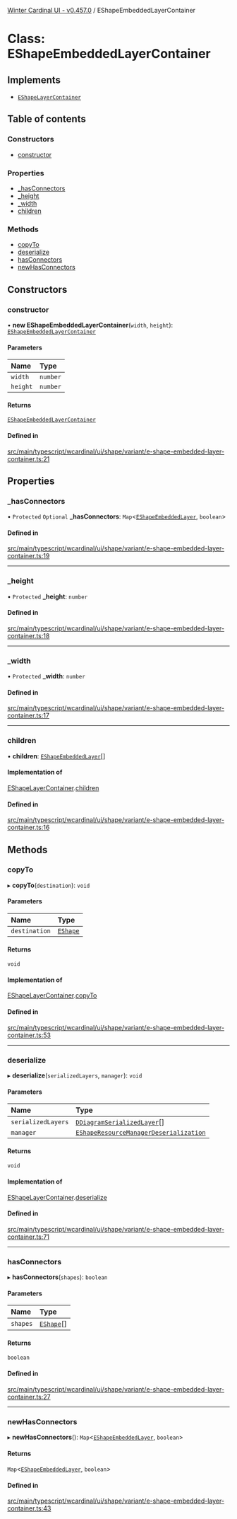 [Winter Cardinal UI - v0.457.0](../index.md) / EShapeEmbeddedLayerContainer

# Class: EShapeEmbeddedLayerContainer

## Implements

- [`EShapeLayerContainer`](../interfaces/EShapeLayerContainer.md)

## Table of contents

### Constructors

- [constructor](EShapeEmbeddedLayerContainer.md#constructor)

### Properties

- [\_hasConnectors](EShapeEmbeddedLayerContainer.md#_hasconnectors)
- [\_height](EShapeEmbeddedLayerContainer.md#_height)
- [\_width](EShapeEmbeddedLayerContainer.md#_width)
- [children](EShapeEmbeddedLayerContainer.md#children)

### Methods

- [copyTo](EShapeEmbeddedLayerContainer.md#copyto)
- [deserialize](EShapeEmbeddedLayerContainer.md#deserialize)
- [hasConnectors](EShapeEmbeddedLayerContainer.md#hasconnectors)
- [newHasConnectors](EShapeEmbeddedLayerContainer.md#newhasconnectors)

## Constructors

### constructor

• **new EShapeEmbeddedLayerContainer**(`width`, `height`): [`EShapeEmbeddedLayerContainer`](EShapeEmbeddedLayerContainer.md)

#### Parameters

| Name | Type |
| :------ | :------ |
| `width` | `number` |
| `height` | `number` |

#### Returns

[`EShapeEmbeddedLayerContainer`](EShapeEmbeddedLayerContainer.md)

#### Defined in

[src/main/typescript/wcardinal/ui/shape/variant/e-shape-embedded-layer-container.ts:21](https://github.com/winter-cardinal/winter-cardinal-ui/blob/v0.457.0/src/main/typescript/wcardinal/ui/shape/variant/e-shape-embedded-layer-container.ts#L21)

## Properties

### \_hasConnectors

• `Protected` `Optional` **\_hasConnectors**: `Map`\<[`EShapeEmbeddedLayer`](EShapeEmbeddedLayer.md), `boolean`\>

#### Defined in

[src/main/typescript/wcardinal/ui/shape/variant/e-shape-embedded-layer-container.ts:19](https://github.com/winter-cardinal/winter-cardinal-ui/blob/v0.457.0/src/main/typescript/wcardinal/ui/shape/variant/e-shape-embedded-layer-container.ts#L19)

___

### \_height

• `Protected` **\_height**: `number`

#### Defined in

[src/main/typescript/wcardinal/ui/shape/variant/e-shape-embedded-layer-container.ts:18](https://github.com/winter-cardinal/winter-cardinal-ui/blob/v0.457.0/src/main/typescript/wcardinal/ui/shape/variant/e-shape-embedded-layer-container.ts#L18)

___

### \_width

• `Protected` **\_width**: `number`

#### Defined in

[src/main/typescript/wcardinal/ui/shape/variant/e-shape-embedded-layer-container.ts:17](https://github.com/winter-cardinal/winter-cardinal-ui/blob/v0.457.0/src/main/typescript/wcardinal/ui/shape/variant/e-shape-embedded-layer-container.ts#L17)

___

### children

• **children**: [`EShapeEmbeddedLayer`](EShapeEmbeddedLayer.md)[]

#### Implementation of

[EShapeLayerContainer](../interfaces/EShapeLayerContainer.md).[children](../interfaces/EShapeLayerContainer.md#children)

#### Defined in

[src/main/typescript/wcardinal/ui/shape/variant/e-shape-embedded-layer-container.ts:16](https://github.com/winter-cardinal/winter-cardinal-ui/blob/v0.457.0/src/main/typescript/wcardinal/ui/shape/variant/e-shape-embedded-layer-container.ts#L16)

## Methods

### copyTo

▸ **copyTo**(`destination`): `void`

#### Parameters

| Name | Type |
| :------ | :------ |
| `destination` | [`EShape`](../interfaces/EShape.md) |

#### Returns

`void`

#### Implementation of

[EShapeLayerContainer](../interfaces/EShapeLayerContainer.md).[copyTo](../interfaces/EShapeLayerContainer.md#copyto)

#### Defined in

[src/main/typescript/wcardinal/ui/shape/variant/e-shape-embedded-layer-container.ts:53](https://github.com/winter-cardinal/winter-cardinal-ui/blob/v0.457.0/src/main/typescript/wcardinal/ui/shape/variant/e-shape-embedded-layer-container.ts#L53)

___

### deserialize

▸ **deserialize**(`serializedLayers`, `manager`): `void`

#### Parameters

| Name | Type |
| :------ | :------ |
| `serializedLayers` | [`DDiagramSerializedLayer`](../interfaces/DDiagramSerializedLayer.md)[] |
| `manager` | [`EShapeResourceManagerDeserialization`](EShapeResourceManagerDeserialization.md) |

#### Returns

`void`

#### Implementation of

[EShapeLayerContainer](../interfaces/EShapeLayerContainer.md).[deserialize](../interfaces/EShapeLayerContainer.md#deserialize)

#### Defined in

[src/main/typescript/wcardinal/ui/shape/variant/e-shape-embedded-layer-container.ts:71](https://github.com/winter-cardinal/winter-cardinal-ui/blob/v0.457.0/src/main/typescript/wcardinal/ui/shape/variant/e-shape-embedded-layer-container.ts#L71)

___

### hasConnectors

▸ **hasConnectors**(`shapes`): `boolean`

#### Parameters

| Name | Type |
| :------ | :------ |
| `shapes` | [`EShape`](../interfaces/EShape.md)[] |

#### Returns

`boolean`

#### Defined in

[src/main/typescript/wcardinal/ui/shape/variant/e-shape-embedded-layer-container.ts:27](https://github.com/winter-cardinal/winter-cardinal-ui/blob/v0.457.0/src/main/typescript/wcardinal/ui/shape/variant/e-shape-embedded-layer-container.ts#L27)

___

### newHasConnectors

▸ **newHasConnectors**(): `Map`\<[`EShapeEmbeddedLayer`](EShapeEmbeddedLayer.md), `boolean`\>

#### Returns

`Map`\<[`EShapeEmbeddedLayer`](EShapeEmbeddedLayer.md), `boolean`\>

#### Defined in

[src/main/typescript/wcardinal/ui/shape/variant/e-shape-embedded-layer-container.ts:43](https://github.com/winter-cardinal/winter-cardinal-ui/blob/v0.457.0/src/main/typescript/wcardinal/ui/shape/variant/e-shape-embedded-layer-container.ts#L43)
